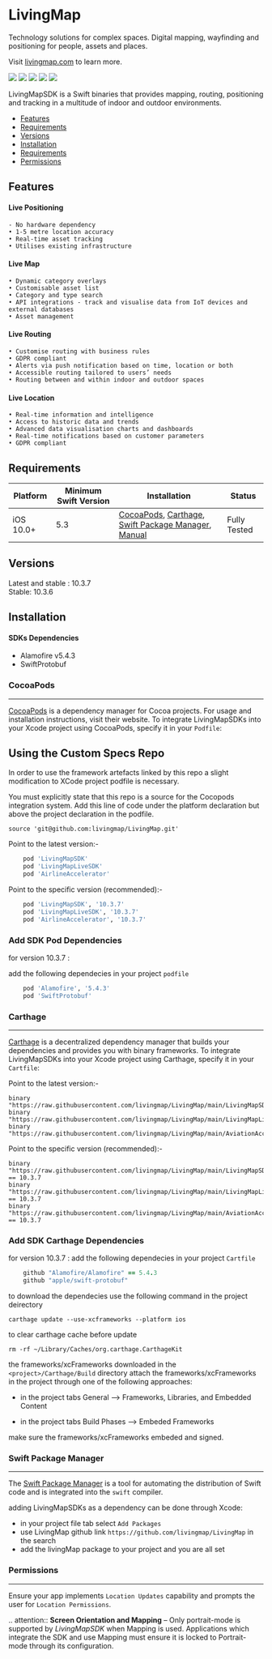 # LivingMap

Technology solutions for complex spaces. Digital mapping, wayfinding and positioning for people, assets and places.

Visit [livingmap.com](https://www.livingmap.com/) to learn more.

![](https://img.shields.io/badge/Swift:-5.3_5.4_5.5-ff5900.svg)
![](https://img.shields.io/badge/Platform:-_iOS-ff5900.svg)
![](https://img.shields.io/badge/Pod:-_v5.5.0-ff5900.svg)
![](https://img.shields.io/badge/Carthage:-_compatible-ff5900.svg)
![](https://img.shields.io/badge/Swift_Package_Manager:-compatible-ff5900.svg)

LivingMapSDK is a Swift binaries that provides mapping, routing, positioning and tracking in a multitude of indoor and outdoor environments.

- [Features](#features)
- [Requirements](#requirements)
- [Versions](#versions)
- [Installation](#installation)
- [Requirements](#requirements)
- [Permissions](#permissions)

## Features

#### Live Positioning

    - No hardware dependency
    • 1-5 metre location accuracy
    • Real-time asset tracking
    • Utilises existing infrastructure

#### Live Map

    • Dynamic category overlays
    • Customisable asset list
    • Category and type search
    • API integrations - track and visualise data from IoT devices and external databases
    • Asset management

#### Live Routing

    • Customise routing with business rules
    • GDPR compliant
    • Alerts via push notification based on time, location or both
    • Accessible routing tailored to users’ needs
    • Routing between and within indoor and outdoor spaces

#### Live Location

    • Real-time information and intelligence
    • Access to historic data and trends
    • Advanced data visualisation charts and dashboards
    • Real-time notifications based on customer parameters
    • GDPR compliant

## Requirements

| Platform  | Minimum Swift Version | Installation                                                                                                         | Status       |
| --------- | --------------------- | -------------------------------------------------------------------------------------------------------------------- | ------------ |
| iOS 10.0+ | 5.3                   | [CocoaPods](#cocoapods), [Carthage](#carthage), [Swift Package Manager](#swift-package-manager), [Manual](#manually) | Fully Tested |

## Versions

Latest and stable : 10.3.7  
Stable: 10.3.6

## Installation

#### SDKs Dependencies

- Alamofire v5.4.3
- SwiftProtobuf

### CocoaPods

---

[CocoaPods](https://cocoapods.org) is a dependency manager for Cocoa projects. For usage and installation instructions, visit their website. To integrate LivingMapSDKs into your Xcode project using CocoaPods, specify it in your `Podfile`:

## Using the Custom Specs Repo

In order to use the framework artefacts linked by this repo a slight modification to XCode project podfile is necessary.

You must explicitly state that this repo is a source for the Cocopods integration system. Add this line of code under the platform declaration but above the project declaration in the podfile.

```
source 'git@github.com:livingmap/LivingMap.git'
```

Point to the latest version:-

```ruby
    pod 'LivingMapSDK'
    pod 'LivingMapLiveSDK'
    pod 'AirlineAccelerator'
```

Point to the specific version (recommended):-

```ruby
    pod 'LivingMapSDK', '10.3.7'
    pod 'LivingMapLiveSDK', '10.3.7'
    pod 'AirlineAccelerator', '10.3.7'
```

### Add SDK Pod Dependencies

for version 10.3.7 :

add the following dependecies in your project `podfile`

```ruby
    pod 'Alamofire', '5.4.3'
    pod 'SwiftProtobuf'
```

### Carthage

---

[Carthage](https://github.com/Carthage/Carthage) is a decentralized dependency manager that builds your dependencies and provides you with binary frameworks. To integrate LivingMapSDKs into your Xcode project using Carthage, specify it in your `Cartfile`:

Point to the latest version:-

```ogdl
binary "https://raw.githubusercontent.com/livingmap/LivingMap/main/LivingMapSDK.json"
binary "https://raw.githubusercontent.com/livingmap/LivingMap/main/LivingMapLiveSDK.json"
binary "https://raw.githubusercontent.com/livingmap/LivingMap/main/AviationAccelerator.json"
```

Point to the specific version (recommended):-

```ogdl
binary "https://raw.githubusercontent.com/livingmap/LivingMap/main/LivingMapSDK.json" == 10.3.7
binary "https://raw.githubusercontent.com/livingmap/LivingMap/main/LivingMapLiveSDK.json" == 10.3.7
binary "https://raw.githubusercontent.com/livingmap/LivingMap/main/AviationAccelerator.json" == 10.3.7
```

### Add SDK Carthage Dependencies

for version 10.3.7 :
add the following dependecies in your project `Cartfile`

```ruby
    github "Alamofire/Alamofire" == 5.4.3
    github "apple/swift-protobuf"
```

to download the dependecies use the following command in the project deirectory

`carthage update --use-xcframeworks --platform ios`

to clear carthage cache before update

`rm -rf ~/Library/Caches/org.carthage.CarthageKit`

the frameworks/xcFrameworks downloaded in the `<project>/Carthage/Build` directory
attach the frameworks/xcFrameworks in the project through one of the following approaches:

- in the project tabs General --> Frameworks, Libraries, and Embedded Content

- in the project tabs Build Phases --> Embeded Frameworks

make sure the frameworks/xcFrameworks embeded and signed.

### Swift Package Manager

---

The [Swift Package Manager](https://swift.org/package-manager/) is a tool for automating the distribution of Swift code and is integrated into the `swift` compiler.

adding LivingMapSDKs as a dependency can be done through Xcode:

- in your project file tab select `Add Packages`
- use LivingMap github link `https://github.com/livingmap/LivingMap` in the search
- add the livingMap package to your project and you are all set

### Permissions

---

Ensure your app implements `Location Updates` capability and prompts the user for `Location Permissions`.

.. attention:: **Screen Orientation and Mapping** – Only portrait-mode is supported by _LivingMapSDK_ when Mapping is used. Applications which integrate the SDK and use Mapping must ensure it is locked to Portrait-mode through its configuration.
